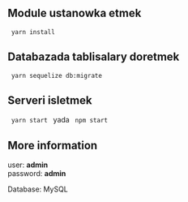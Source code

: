 ## Module ustanowka etmek
<code> yarn install </code>
## Databazada tablisalary doretmek
<code> yarn sequelize db:migrate </code>
## Serveri isletmek
<code> yarn start </code> yada
<code> npm start </code>
## More information 
<p>
user: <strong> admin </strong> <br>
password: <strong> admin </strong>
</p>
Database: MySQL

